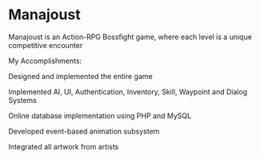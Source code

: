 # Manajoust
Manajoust is an Action-RPG Bossfight game, where each level is a unique competitive encounter

My Accomplishments:

Designed and implemented the entire game

Implemented AI, UI, Authentication, Inventory, Skill, Waypoint and Dialog Systems

Online database implementation using PHP and MySQL

Developed event-based animation subsystem

Integrated all artwork from artists
